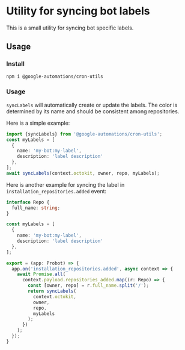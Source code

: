 # Utility for syncing bot labels

This is a small utility for syncing bot specific labels.

## Usage

### Install

```bash
npm i @google-automations/cron-utils
```

### Usage

`syncLabels` will automatically create or update the labels.  The
color is determined by its name and should be consistent among
repositories.

Here is a simple example:
```typescript
import {syncLabels} from '@google-automations/cron-utils';
const myLabels = [
  {
    name: 'my-bot:my-label',
    description: 'label description'
  },
];
await syncLabels(context.octokit, owner, repo, myLabels);
```

Here is another example for syncing the label in
`installation_repositories.added` event:

```typescript
interface Repo {
  full_name: string;
}

const myLabels = [
  {
    name: 'my-bot:my-label',
    description: 'label description'
  },
];

export = (app: Probot) => {
  app.on('installation_repositories.added', async context => {
    await Promise.all(
      context.payload.repositories_added.map((r: Repo) => {
        const [owner, repo] = r.full_name.split('/');
        return syncLabels(
          context.octokit,
          owner,
          repo,
          myLabels
        );
      })
    );
  });
}
```
